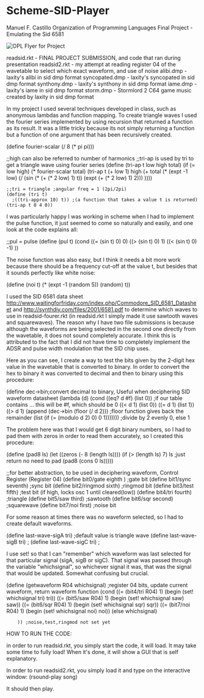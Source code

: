 # Scheme-SID-Player
Manuel F. Castillo
Organization of Programming Languages
Final Project - Emulating the Sid 6581


![OPL Flyer for Project](http://www.cs.uml.edu/ecg/pub/uploads/OPLspr11/mfc-flyer.png)

readsid.rkt - FINAL PROJECT SUBMISSION, and code that ran during presentation
readsid2.rkt - my attempt at reading register 04 of the wavetable to select which exact waveform, and use of noise 
alibi.dmp - laxity's alibi in sid dmp format
syncopated.dmp - laxity's syncopated in sid dmp format
synthony.dmp - laxity's synthony in sid dmp format
iame.dmp - laxity's iame in sid dmp format
storm.dmp - Stormlord 2 C64 game music created by laxity in sid dmp format

In my project I used several techniques developed in class, such as anonymous lambdas and function mapping. To create
triangle waves I used the fourier series implemented by using recursion that returned a function as its result. It was
a little tricky because its not simply returning a function but a function of one argument that has been recursively 
created.

  (define fourier-scalar (/ 8 (* pi pi)))

  ;;high can also be referred to number of harmonics
  ;;tri-ap is used by tri to get a triangle wave using fourier series
  (define (tri-ap t low high total)
    (if (= low high)
        (* fourier-scalar total)
        (tri-ap t (+ low 1) high (+ total  (* (expt -1 low) (/ (sin (* (+ (* 2 low) 1) t)) (expt (+ (* 2 low) 1) 2)))  ))))
        
    ;;tri = triangle ;angular freq = 1 (2pi/2pi)
    (define (tri t)
      ;((tri-approx 10) t)) ;(a function that takes a value t is returned)
    (tri-ap t 0 4 0))

I was particularly happy I was working in scheme when I had to implement the pulse function,
it just seemed to come so naturally and easily, and one look at the code explains all:

   
   ;;pul = pulse 
   (define (pul t)
     (cond ((= (sin t) 0) 0)
           ((> (sin t) 0) 1)
           ((< (sin t) 0) -1)
           )) 
  
The noise function was also easy, but I think it needs a bit more work because there should be a frequency cut-off at 
the value t, but besides that it sounds perfectly like white noise:

  (define (noi t)
     (* (expt  -1 (random 5)) (random) t))
   


    
I used the SID 6581 data sheet http://www.waitingforfriday.com/index.php/Commodore_SID_6581_Datasheet  and http://synthdiy.com/files/2001/6581.pdf
to determine which waves to use in readsid-fourer.rkt (in readsid.rkt I simply made it use sawtooth waves and squarewaves).
The reason why I have two file submissions is because although the waveforms are being selected in the second one directly from the wavetable,
it does not sound completely accurate. I think this is attributed to the fact that I did not have time to completely implement the ADSR and pulse width 
modulation that the SID chip uses.

Here as you can see, I create a way to test the bits given by the 2-digit hex value in the wavetable that is converted to binary. 
In order to convert the hex to binary it was converted to decimal and then to binary using this procedure:

(define dec->bin;convert decimal to binary, Useful when deciphering SID waveform datasheet
	 (lambda (d)
		(cond
                  ((eq? d #f) (list 0)) ;if our table contains ... this will be #f, which should be 0
                  ((< d 1) (list 0))
                  ((= d 1) (list 1))
                  ((> d 1) (append
                            (dec->bin (floor (/ d 2))) ;floor function gives back the remainder
                               (list (if (= (modulo d 2) 0) 0 1))))))) ;divide by 2 evenly 0, else 1
                               
The problem here was that I would get 6 digit binary numbers, so I had to pad them with zeros in order to read them
accurately, so I created this procedure:

(define (pad8 ls)
  (let ((zeros (- 8 (length ls))))
       (if (> (length ls) 7)
         ls ;just return no need to pad
               (pad8 (cons 0 ls)))))
  
  

                               
                               
                               
;;for better abstraction, to be used in deciphering waveform, Control Register (Register 04)
(define bit0/gate eighth )    ;gate bit
(define bit1/sync seventh)  ;sync bit
(define bit2/ringmod sixth) ;ringmod bit
(define bit3/test fifth) ;test bit (if high, locks osc 1 until cleared(low)) 
(define bit4/tri fourth) ;triangle
(define bit5/saw third)  ;sawtooth
(define bit6/sqr second) ;squarewave
(define bit7/noi first)  ;noise bit



For some reason at times there was no waveform selected, so I had to create default waveforms.


(define last-wave-sigA tri) ;default value is triangle wave
(define last-wave-sigB tri) ;
(define last-wave-sigC tri) ;

I use set! so that I can "remember" which waveform was last selected for that particular signal (sigA, sigB or sigC). That signal was passed
through the variable "whichsignal", so whichever signal it was, that was the signal that would be updated. Somewhat confusing but crucial.

(define (getwaveform R04 whichsignal) ;register 04 bits, update current waveform, return waveform function
  (cond ((= (bit4/tri R04) 1) (begin (set! whichsignal tri) tri)) 
        ((= (bit5/saw R04) 1) (begin (set! whichsignal saw)  saw))
        ((= (bit6/sqr R04) 1) (begin (set! whichsignal sqr)  sqr))
        ((= (bit7/noi R04) 1) (begin (set! whichsignal noi)  noi))
        (else
              whichsignal)
        
        )) ;noise,test,ringmod not set yet







HOW TO RUN THE CODE:

in order to run readsid.rkt, you simply start the code, it will load.
It may take some time to fully load! When it's done, it will show a GUI that
is self explanatory.

In order to run readsid2.rkt, you simply load it and type on the
interactive window:
(rsound-play song)

It should then play.

 







